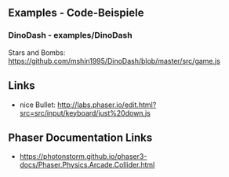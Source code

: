 
## Examples - Code-Beispiele

### DinoDash - examples/DinoDash

Stars and Bombs:  
https://github.com/mshin1995/DinoDash/blob/master/src/game.js

## Links

- nice Bullet: http://labs.phaser.io/edit.html?src=src/input/keyboard/just%20down.js

## Phaser Documentation Links

- https://photonstorm.github.io/phaser3-docs/Phaser.Physics.Arcade.Collider.html
